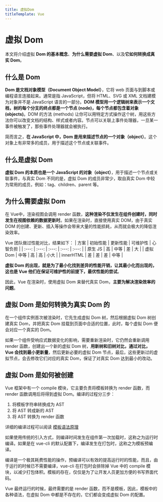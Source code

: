 ```yaml
---
title: 虚拟Dom
titleTemplate: Vue
---
```

# 虚拟 Dom
本文将介绍虚拟 **Dom 的基本概念**、**为什么需要虚拟 Dom**、以及**它如何转换成真实 Dom**。

## 什么是 Dom
**Dom 是文档对象模型（Document Object Model）**，它将 web 页面与到脚本或编程语言连接起来。通常是指 JavaScript，但将 HTML、SVG 或 XML 文档建模为对象并不是 JavaScript 语言的一部分。**DOM 模型用一个逻辑树来表示一个文档，树的每个分支的终点都是一个节点 (node)，每个节点都包含着对象 (objects)**。DOM 的方法 (methods) 让你可以用特定方式操作这个树，用这些方法你可以改变文档的结构、样式或者内容。节点可以关联上事件处理器，一旦某一事件被触发了，那些事件处理器就会被执行。

简而言之，**在 JavaScript 中，Dom 是用来描述节点的一个对象（object）**。这个对象上有非常多的成员，用于描述这个节点或关联事件。

## 什么是虚拟 Dom
**虚拟 Dom 的本质也是一个 JavaScript 的对象（object）**，用于描述一个节点或关联事件，与真实 Dom 不同的是，虚拟 Dom 的成员非常少，取自真实 Dom 中较为常用的成员，例如：tag、children、parent 等。

## 为什么需要虚拟 Dom
在 Vue中，渲染视图会调用 render 函数，**这种渲染不仅发生在组件创建时，同时发生在视图依赖的数据更新时**。如果在渲染时，直接使用真实 DOM，由于真实 DOM 的创建、更新、插入等操作会带来大量的性能损耗，从而就会极大的降低渲染效率。
 
Vue 团队做过性能对比，结果如下：
| 方案 | 初始性能 | 更新性能 | 可维护性 | 心智负担 |
| :---: | :---: | :---: | :---: | :---: | 
| 原生 JS   | 高   | 中等   |  差 |  大   | 
| 虚拟 Dom  | 中等 |  高  |  高 |  小大 | 
| innerHTML | 差   | 差   |  差 |  中等 | 

**虚拟 Dom 的出现，就是为了最小化找到差异的性能开销，让其最小化而出现的，这也是 Vue 他们在保证可维护性的前提下，最优性能的尝试**。

因此，Vue 在渲染时，使用虚拟 Dom 来替代真实 Dom，**主要为解决渲染效率的问题**。

## 虚拟 Dom 是如何转换为真实 Dom 的
在一个组件实例首次被渲染时，它先生成虚拟 Dom 树，然后根据虚拟 Dom 树创建真实 Dom，并把真实 Dom 挂载到页面中合适的位置，此时，每个虚拟 Dom 便会对应一个真实的 Dom。

如果一个组件受响应式数据变化的影响，需要重新渲染时，它仍然会重新调用 render 函数，创建出一个新的虚拟 Dom 树，**用新树和旧树对比，通过对比，Vue 会找到最小更新量**，然后更新必要的虚拟 Dom 节点，最后，这些更新过的虚拟节点，会去修改它们对应的真实 Dom，保证了对真实 Dom 达到最小的改动。

## 虚拟 Dom 是如何被创建
Vue 框架中有一个 compile 模块，它主要负责将模板转换为 render 函数，而 render 函数调用后将得到虚拟 Dom。编译的过程分三步：

1. 将模板字符串转换成为 AST
2. 将 AST 转成新的 AST
3. 将 AST 转换为 render 函数

详细的编译过程可以阅读 [模板语法原理](/guide/vue/template)

如果使用传统的引入方式，则编译时间发生在组件第一次加载时，这称之为运行时编译。如果是在 vue-cli 的默认配置下，编译发生在打包时，这称之为模板预编译。

编译是一个极其耗费性能的操作，预编译可以有效的提高运行时的性能，而且，由于运行的时候已不需要编译，vue-cli 在打包时会排除掉 Vue 中的 compile 模块，以减少打包体积。模板的存在，仅仅是为了让开发人员更加方便的书写界面代码。

Vue 最终运行的时候，最终需要的是 render 函数，而不是模板，因此，模板中的各种语法，在虚拟 Dom 中都是不存在的，它们都会变成虚拟 Dom 的配置。